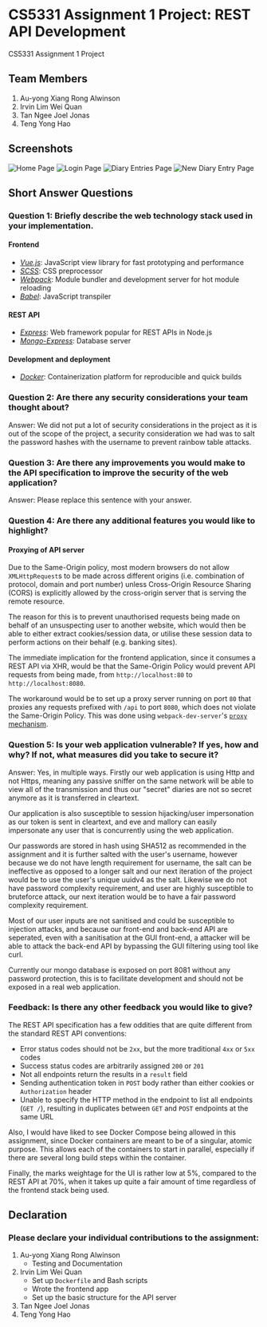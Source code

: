 # CS5331 Assignment 1 Project: REST API Development

CS5331 Assignment 1 Project

## Team Members

1. Au-yong Xiang Rong Alwinson
2. Irvin Lim Wei Quan
3. Tan Ngee Joel Jonas
4. Teng Yong Hao

## Screenshots

![Home Page](./img/screen1.png)
![Login Page](./img/screen2.png)
![Diary Entries Page](./img/screen3.png)
![New Diary Entry Page](./img/screen4.png)

## Short Answer Questions

### Question 1: Briefly describe the web technology stack used in your implementation.

#### Frontend

* [_Vue.js_](https://vuejs.org): JavaScript view library for fast prototyping and performance
* [_SCSS_](https://sass-lang.com/): CSS preprocessor
* [_Webpack_](https://webpack.js.org/): Module bundler and development server for hot module reloading
* [_Babel_](https://babeljs.io/): JavaScript transpiler

#### REST API

* [_Express_](https://expressjs.com/): Web framework popular for REST APIs in Node.js
* [_Mongo-Express_](https://github.com/mongo-express/mongo-express): Database server

#### Development and deployment

* [_Docker_](https://www.docker.com/): Containerization platform for reproducible and quick builds

### Question 2: Are there any security considerations your team thought about?

Answer: We did not put a lot of security considerations in the project as it is out of the scope of the project, a security consideration we had was to salt the password hashes with the username to prevent rainbow table attacks.

### Question 3: Are there any improvements you would make to the API specification to improve the security of the web application?

Answer: Please replace this sentence with your answer.

### Question 4: Are there any additional features you would like to highlight?

#### Proxying of API server

Due to the Same-Origin policy, most modern browsers do not allow `XMLHttpRequest`s to be made across different origins (i.e. combination of protocol, domain and port number) unless Cross-Origin Resource Sharing (CORS) is explicitly allowed by the cross-origin server that is serving the remote resource.

The reason for this is to prevent unauthorised requests being made on behalf of an unsuspecting user to another website, which would then be able to either extract cookies/session data, or utilise these session data to perform actions on their behalf (e.g. banking sites).

The immediate implication for the frontend application, since it consumes a REST API via XHR, would be that the Same-Origin Policy would prevent API requests from being made, from `http://localhost:80` to `http://localhost:8080`.

The workaround would be to set up a proxy server running on port `80` that proxies any requests prefixed with `/api` to port `8080`, which does not violate the Same-Origin Policy. This was done using `webpack-dev-server`'s [`proxy` mechanism](https://webpack.js.org/configuration/dev-server/#devserver-proxy).

### Question 5: Is your web application vulnerable? If yes, how and why? If not, what measures did you take to secure it?

Answer: Yes, in multiple ways. Firstly our web application is using Http and not Https, meaning any passive sniffer on the same network will be able to view all of the transmission and thus our "secret" diaries are not so secret anymore as it is transferred in cleartext. 

Our application is also susceptible to session hijacking/user impersonation as our token is sent in cleartext, and eve and mallory can easily impersonate any user that is concurrently using the web application. 

Our passwords are stored in hash using SHA512 as recommended in the assignment and it is further salted with the user's username, however because we do not have length requirement for username, the salt can be ineffective as opposed to a longer salt and our next iteration of the project would be to use the user's unique uuidv4 as the salt. Likewise we do not have password complexity requirement, and user are highly susceptible to bruteforce attack, our next iteration would be to have a fair password complexity requirement. 

Most of our user inputs are not sanitised and could be susceptible to injection attacks, and because our front-end and back-end API are seperated, even with a sanitisation at the GUI front-end, a attacker will be able to attack the back-end API by bypassing the GUI filtering using tool like curl. 

Currently our mongo database is exposed on port 8081 without any password protection, this is to facilitate development and should not be exposed in a real web application.

### Feedback: Is there any other feedback you would like to give?

The REST API specification has a few oddities that are quite different from the standard REST API conventions:

* Error status codes should not be `2xx`, but the more traditional `4xx` or `5xx` codes
* Success status codes are arbitrarily assigned `200` or `201`
* Not all endpoints return the results in a `result` field
* Sending authentication token in `POST` body rather than either cookies or `Authorization` header
* Unable to specify the HTTP method in the endpoint to list all endpoints (`GET /`), resulting in duplicates between `GET` and `POST` endpoints at the same URL

Also, I would have liked to see Docker Compose being allowed in this assignment, since Docker containers are meant to be of a singular, atomic purpose. This allows each of the containers to start in parallel, especially if there are several long build steps within the container.

Finally, the marks weightage for the UI is rather low at 5%, compared to the REST API at 70%, when it takes up quite a fair amount of time regardless of the frontend stack being used.

## Declaration

### Please declare your individual contributions to the assignment:

1. Au-yong Xiang Rong Alwinson
    * Testing and Documentation
2. Irvin Lim Wei Quan
    * Set up `Dockerfile` and Bash scripts
    * Wrote the frontend app
    * Set up the basic structure for the API server
3. Tan Ngee Joel Jonas
4. Teng Yong Hao
